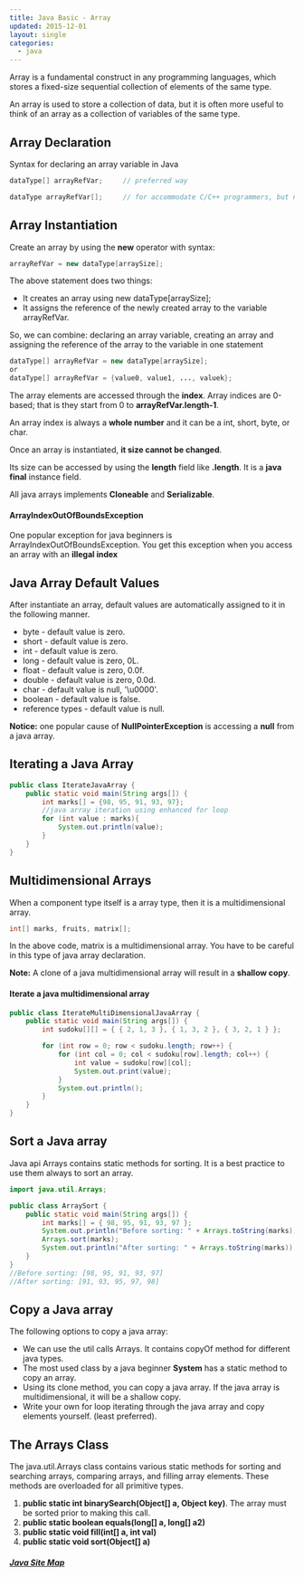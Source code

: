 ```yaml
---
title: Java Basic - Array
updated: 2015-12-01
layout: single
categories:
  - java
---
```


Array is a fundamental construct in any programming languages, which stores a fixed-size sequential collection of elements of the same type.

An array is used to store a collection of data, but it is often more useful to think of an array as a collection of variables of the same type.

## Array Declaration
Syntax for declaring an array variable in Java

```java
dataType[] arrayRefVar;     // preferred way

dataType arrayRefVar[];     // for accommodate C/C++ programmers, but not preferred, 
```

## Array Instantiation
Create an array by using the **new** operator with syntax:

```java
arrayRefVar = new dataType[arraySize];
```

The above statement does two things:

* It creates an array using new dataType[arraySize];
* It assigns the reference of the newly created array to the variable arrayRefVar.

So, we can combine: declaring an array variable, creating an array and assigning the reference of the array to the variable in one statement

```java
dataType[] arrayRefVar = new dataType[arraySize];
or
dataType[] arrayRefVar = {value0, value1, ..., valuek};
```

The array elements are accessed through the **index**. Array indices are 0-based; that is they start from 0 to **arrayRefVar.length-1**.

An array index is always a **whole number** and it can be a int, short, byte, or char.

Once an array is instantiated, **it size cannot be changed**.

Its size can be accessed by using the **length** field like **.length**. It is a **java final** instance field.

All java arrays implements **Cloneable** and **Serializable**.

#### ArrayIndexOutOfBoundsException
One popular exception for java beginners is ArrayIndexOutOfBoundsException. You get this exception when you access an array with an **illegal index**

## Java Array Default Values
After instantiate an array, default values are automatically assigned to it in the following manner.

* byte - default value is zero.
* short - default value is zero.
* int - default value is zero.
* long - default value is zero, 0L.
* float - default value is zero, 0.0f.
* double - default value is zero, 0.0d.
* char - default value is null, '\u0000'.
* boolean - default value is false.
* reference types - default value is null.

**Notice:** one popular cause of **NullPointerException** is accessing a **null** from a java array.

## Iterating a Java Array

```java
public class IterateJavaArray {
    public static void main(String args[]) {
        int marks[] = {98, 95, 91, 93, 97};
        //java array iteration using enhanced for loop
        for (int value : marks){
            System.out.println(value);
        }
    }
}
```

## Multidimensional Arrays
When a component type itself is a array type, then it is a multidimensional array.

```java
int[] marks, fruits, matrix[];
```

In the above code, matrix is a multidimensional array. You have to be careful in this type of java array declaration.

**Note:** A clone of a java multidimensional array will result in a **shallow copy**.

#### Iterate a java multidimensional array

```java
public class IterateMultiDimensionalJavaArray {
    public static void main(String args[]) {
        int sudoku[][] = { { 2, 1, 3 }, { 1, 3, 2 }, { 3, 2, 1 } };

        for (int row = 0; row < sudoku.length; row++) {
            for (int col = 0; col < sudoku[row].length; col++) {
                int value = sudoku[row][col];
                System.out.print(value);
            }
            System.out.println();
        }
    }
}
```

## Sort a Java array
Java api Arrays contains static methods for sorting. It is a best practice to use them always to sort an array.

```java
import java.util.Arrays;

public class ArraySort {
    public static void main(String args[]) {
        int marks[] = { 98, 95, 91, 93, 97 };
        System.out.println("Before sorting: " + Arrays.toString(marks));
        Arrays.sort(marks);
        System.out.println("After sorting: " + Arrays.toString(marks));
    }
}
//Before sorting: [98, 95, 91, 93, 97]
//After sorting: [91, 93, 95, 97, 98]
```

## Copy a Java array
The following options to copy a java array:

* We can use the util calls Arrays. It contains copyOf method for different java types.
* The most used class by a java beginner **System** has a static method to copy an array.
* Using its clone method, you can copy a java array. If the java array is multidimensional, it will be a shallow copy.
* Write your own for loop iterating through the java array and copy elements yourself. (least preferred).

## The Arrays Class
The java.util.Arrays class contains various static methods for sorting and searching arrays, comparing arrays, and filling array elements. These methods are overloaded for all primitive types.

1. **public static int binarySearch(Object[] a, Object key)**. The array must be sorted prior to making this call.
2. **public static boolean equals(long[] a, long[] a2)**
3. **public static void fill(int[] a, int val)**
4. **public static void sort(Object[] a)**

##### [Java Site Map](../java-sitemap)
